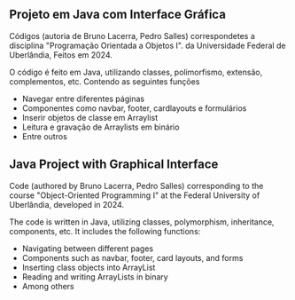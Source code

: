 ## Projeto em Java com Interface Gráfica

<p>Códigos (autoria de Bruno Lacerra, Pedro Salles) correspondetes a disciplina "Programação Orientada a Objetos I".
 da Universidade Federal de Uberlândia, Feitos em 2024.</p>

<p>O código é feito em Java, utilizando classes, polimorfismo, extensão, complementos, etc. Contendo as seguintes funções</p>
<ul>
    <li>Navegar entre diferentes páginas</li>
    <li>Componentes como navbar, footer, cardlayouts e formulários</li>
    <li>Inserir objetos de classe em Arraylist</li>
    <li>Leitura e gravação de Arraylists em binário</li>
    <li>Entre outros</li>
</ul>

## Java Project with Graphical Interface
<p>Code (authored by Bruno Lacerra, Pedro Salles) corresponding to the course "Object-Oriented Programming I" at the Federal University of Uberlândia, developed in 2024.</p>

<p>The code is written in Java, utilizing classes, polymorphism, inheritance, components, etc. It includes the following functions:</p> 
<ul> 
    <li>Navigating between different pages</li> 
    <li>Components such as navbar, footer, card layouts, and forms</li> 
    <li>Inserting class objects into ArrayList</li> 
    <li>Reading and writing ArrayLists in binary</li> 
    <li>Among others</li> 
</ul>

